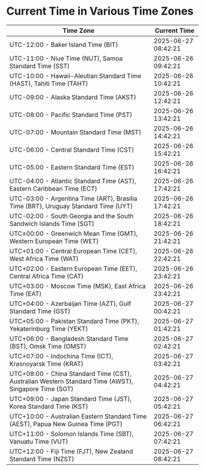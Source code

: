 # Current Time in Various Time Zones

| Time Zone | Current Time |
|-----------|--------------|
| UTC-12:00 - Baker Island Time (BIT) | 2025-06-27 08:42:21 |
| UTC-11:00 - Niue Time (NUT), Samoa Standard Time (SST) | 2025-06-26 09:42:21 |
| UTC-10:00 - Hawaii-Aleutian Standard Time (HAST), Tahiti Time (TAHT) | 2025-06-26 10:42:21 |
| UTC-09:00 - Alaska Standard Time (AKST) | 2025-06-26 12:42:21 |
| UTC-08:00 - Pacific Standard Time (PST) | 2025-06-26 13:42:21 |
| UTC-07:00 - Mountain Standard Time (MST) | 2025-06-26 14:42:21 |
| UTC-06:00 - Central Standard Time (CST) | 2025-06-26 15:42:21 |
| UTC-05:00 - Eastern Standard Time (EST) | 2025-06-26 16:42:21 |
| UTC-04:00 - Atlantic Standard Time (AST), Eastern Caribbean Time (ECT) | 2025-06-26 17:42:21 |
| UTC-03:00 - Argentina Time (ART), Brasília Time (BRT), Uruguay Standard Time (UYT) | 2025-06-26 17:42:21 |
| UTC-02:00 - South Georgia and the South Sandwich Islands Time (SGT) | 2025-06-26 18:42:21 |
| UTC±00:00 - Greenwich Mean Time (GMT), Western European Time (WET) | 2025-06-26 21:42:21 |
| UTC+01:00 - Central European Time (CET), West Africa Time (WAT) | 2025-06-26 22:42:21 |
| UTC+02:00 - Eastern European Time (EET), Central Africa Time (CAT) | 2025-06-26 23:42:21 |
| UTC+03:00 - Moscow Time (MSK), East Africa Time (EAT) | 2025-06-26 23:42:21 |
| UTC+04:00 - Azerbaijan Time (AZT), Gulf Standard Time (GST) | 2025-06-27 00:42:21 |
| UTC+05:00 - Pakistan Standard Time (PKT), Yekaterinburg Time (YEKT) | 2025-06-27 01:42:21 |
| UTC+06:00 - Bangladesh Standard Time (BST), Omsk Time (OMST) | 2025-06-27 02:42:21 |
| UTC+07:00 - Indochina Time (ICT), Krasnoyarsk Time (KRAT) | 2025-06-27 03:42:21 |
| UTC+08:00 - China Standard Time (CST), Australian Western Standard Time (AWST), Singapore Time (SGT) | 2025-06-27 04:42:21 |
| UTC+09:00 - Japan Standard Time (JST), Korea Standard Time (KST) | 2025-06-27 05:42:21 |
| UTC+10:00 - Australian Eastern Standard Time (AEST), Papua New Guinea Time (PGT) | 2025-06-27 06:42:21 |
| UTC+11:00 - Solomon Islands Time (SBT), Vanuatu Time (VUT) | 2025-06-27 07:42:21 |
| UTC+12:00 - Fiji Time (FJT), New Zealand Standard Time (NZST) | 2025-06-27 08:42:21 |
